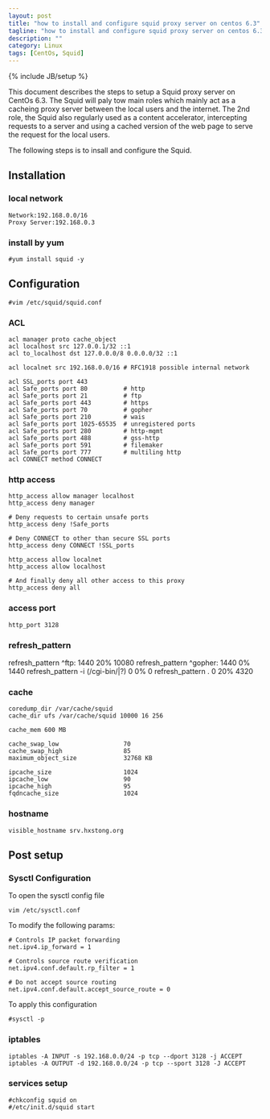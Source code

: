 ```yaml
---
layout: post
title: "how to install and configure squid proxy server on centos 6.3"
tagline: "how to install and configure squid proxy server on centos 6.3"
description: ""
category: Linux 
tags: [CentOs, Squid]
---
```

{% include JB/setup %}

This document describes the steps to setup a Squid proxy server on CentOs 6.3.
The Squid  will paly tow main roles which mainly act as a cacheing proxy server between the local users and the internet. The 2nd role, the Squid also regularly used as a content accelerator, intercepting requests to a server and using a cached version of the web page to serve the request for the local users.

The following steps is to insall and configure the Squid.

## Installation

### local network

	Network:192.168.0.0/16
	Proxy Server:192.168.0.3

### install by yum

	#yum install squid -y

## Configuration

	#vim /etc/squid/squid.conf


### ACL

	acl manager proto cache_object
	acl localhost src 127.0.0.1/32 ::1
	acl to_localhost dst 127.0.0.0/8 0.0.0.0/32 ::1

	acl localnet src 192.168.0.0/16 # RFC1918 possible internal network

	acl SSL_ports port 443
	acl Safe_ports port 80          # http
	acl Safe_ports port 21          # ftp
	acl Safe_ports port 443         # https
	acl Safe_ports port 70          # gopher
	acl Safe_ports port 210         # wais
	acl Safe_ports port 1025-65535  # unregistered ports
	acl Safe_ports port 280         # http-mgmt
	acl Safe_ports port 488         # gss-http
	acl Safe_ports port 591         # filemaker
	acl Safe_ports port 777         # multiling http
	acl CONNECT method CONNECT

### http access

	http_access allow manager localhost
	http_access deny manager

	# Deny requests to certain unsafe ports
	http_access deny !Safe_ports

	# Deny CONNECT to other than secure SSL ports
	http_access deny CONNECT !SSL_ports

	http_access allow localnet
	http_access allow localhost

	# And finally deny all other access to this proxy
	http_access deny all

### access port
	
	http_port 3128

### refresh_pattern

refresh_pattern ^ftp:           1440    20%     10080
refresh_pattern ^gopher:        1440    0%      1440
refresh_pattern -i (/cgi-bin/|\?) 0     0%      0
refresh_pattern .               0       20%     4320

### cache

	coredump_dir /var/cache/squid
	cache_dir ufs /var/cache/squid 10000 16 256

	cache_mem 600 MB

	cache_swap_low                  70
	cache_swap_high                 85
	maximum_object_size             32768 KB

	ipcache_size                    1024
	ipcache_low                     90
	ipcache_high                    95
	fqdncache_size                  1024


### hostname

	visible_hostname srv.hxstong.org

## Post setup

### Sysctl Configuration

To open the sysctl config file

	vim /etc/sysctl.conf

To modify the following params:


	# Controls IP packet forwarding
	net.ipv4.ip_forward = 1

	# Controls source route verification
	net.ipv4.conf.default.rp_filter = 1

	# Do not accept source routing
	net.ipv4.conf.default.accept_source_route = 0

To apply this configuration

	#sysctl -p

### iptables
	
	iptables -A INPUT -s 192.168.0.0/24 -p tcp --dport 3128 -j ACCEPT
	iptables -A OUTPUT -d 192.168.0.0/24 -p tcp --sport 3128 -J ACCEPT

### services setup

	#chkconfig squid on
	#/etc/init.d/squid start

